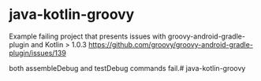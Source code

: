 # java-kotlin-groovy

Example failing project that presents issues with groovy-android-gradle-plugin and Kotlin > 1.0.3
https://github.com/groovy/groovy-android-gradle-plugin/issues/139

both assembleDebug and testDebug commands fail.# java-kotlin-groovy

